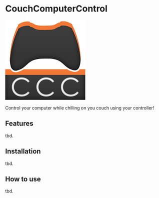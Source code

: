 # CouchComputerControl
![Logo](/img/Logo02_256.png)

Control your computer while chilling on you couch using your controller!

## Features
tbd.

## Installation
tbd.

## How to use
tbd.
